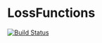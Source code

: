 # LossFunctions

[![Build Status](https://travis-ci.org/colintbowers/LossFunctions.jl.svg?branch=master)](https://travis-ci.org/colintbowers/LossFunctions.jl)
